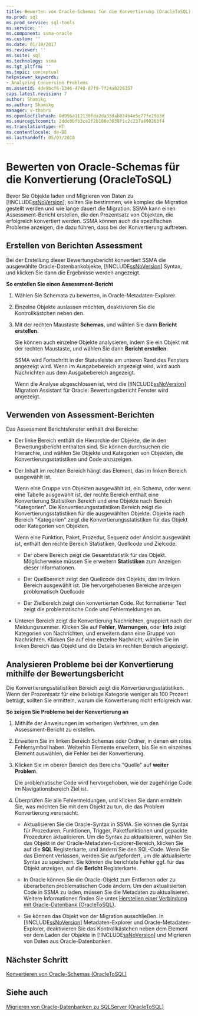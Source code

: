 ```yaml
---
title: Bewerten von Oracle-Schemas für die Konvertierung (OracleToSQL) | Microsoft Docs
ms.prod: sql
ms.prod_service: sql-tools
ms.service: ''
ms.component: ssma-oracle
ms.custom: ''
ms.date: 01/19/2017
ms.reviewer: ''
ms.suite: sql
ms.technology: ssma
ms.tgt_pltfrm: ''
ms.topic: conceptual
helpviewer_keywords:
- Analyzing Conversion Problems
ms.assetid: 4de9bcf6-1346-4740-87f9-7f24a8226357
caps.latest.revision: 7
author: Shamikg
ms.author: Shamikg
manager: v-thobro
ms.openlocfilehash: 0d956a112139fda2da33dab034b4e5e77fe2963d
ms.sourcegitcommit: 2ddc0bfb3ce2f2b160e3638f1c2c237a898263f4
ms.translationtype: HT
ms.contentlocale: de-DE
ms.lasthandoff: 05/03/2018
---
```

# <a name="assessing-oracle-schemas-for-conversion-oracletosql"></a>Bewerten von Oracle-Schemas für die Konvertierung (OracleToSQL)
Bevor Sie Objekte laden und Migrieren von Daten zu [!INCLUDE[ssNoVersion](../../includes/ssnoversion_md.md)], sollten Sie bestimmen, wie komplex die Migration gestellt werden und wie lange dauert die Migration. SSMA kann einen Assessment-Bericht erstellen, die den Prozentsatz von Objekten, die erfolgreich konvertiert werden. SSMA können auch die spezifischen Probleme anzeigen, die dazu führen, dass bei der Konvertierung auftreten.  
  
## <a name="creating-assessment-reports"></a>Erstellen von Berichten Assessment  
Bei der Erstellung dieser Bewertungsbericht konvertiert SSMA die ausgewählte Oracle-Datenbankobjekte, [!INCLUDE[ssNoVersion](../../includes/ssnoversion_md.md)] Syntax, und klicken Sie dann die Ergebnisse werden angezeigt.  
  
**So erstellen Sie einen Assessment-Bericht**  
  
1.  Wählen Sie Schemata zu bewerten, in Oracle-Metadaten-Explorer.  
  
2.  Einzelne Objekte auslassen möchten, deaktivieren Sie die Kontrollkästchen neben den.  
  
3.  Mit der rechten Maustaste **Schemas**, und wählen Sie dann **Bericht erstellen**.  
  
    Sie können auch einzelne Objekte analysieren, indem Sie ein Objekt mit der rechten Maustaste, und wählen Sie dann **Bericht erstellen**.  
  
    SSMA wird Fortschritt in der Statusleiste am unteren Rand des Fensters angezeigt wird. Wenn im Ausgabebereich angezeigt wird, wird auch Nachrichten aus dem Ausgabebereich angezeigt.  
  
    Wenn die Analyse abgeschlossen ist, wird die [!INCLUDE[ssNoVersion](../../includes/ssnoversion_md.md)] Migration Assistant für Oracle: Bewertungsbericht Fenster wird angezeigt.  
  
## <a name="using-assessment-reports"></a>Verwenden von Assessment-Berichten  
Das Assessment Berichtsfenster enthält drei Bereiche:  
  
-   Der linke Bereich enthält die Hierarchie der Objekte, die in den Bewertungsbericht enthalten sind. Sie können durchsuchen die Hierarchie, und wählen Sie Objekte und Kategorien von Objekten, die Konvertierungsstatistiken und Code anzuzeigen.  
  
-   Der Inhalt im rechten Bereich hängt das Element, das im linken Bereich ausgewählt ist.  
  
    Wenn eine Gruppe von Objekten ausgewählt ist, ein Schema, oder wenn eine Tabelle ausgewählt ist, der rechte Bereich enthält eine Konvertierung Statistiken Bereich und eine Objekte nach Bereich "Kategorien". Die Konvertierungsstatistiken Bereich zeigt die Konvertierungsstatistiken für die ausgewählten Objekte. Objekte nach Bereich "Kategorien" zeigt die Konvertierungsstatistiken für das Objekt oder Kategorien von Objekten.  
  
    Wenn eine Funktion, Paket, Prozedur, Sequenz oder Ansicht ausgewählt ist, enthält den rechte Bereich Statistiken, Quellcode und Zielcode.  
  
    -   Der obere Bereich zeigt die Gesamtstatistik für das Objekt. Möglicherweise müssen Sie erweitern **Statistiken** zum Anzeigen dieser Informationen.  
  
    -   Der Quellbereich zeigt den Quellcode des Objekts, das im linken Bereich ausgewählt ist. Die hervorgehobenen Bereiche anzeigen problematisch Quellcode  
  
    -   Der Zielbereich zeigt den konvertierten Code. Rot formatierter Text zeigt die problematische Code und Fehlermeldungen an.  
  
-   Unteren Bereich zeigt die Konvertierung Nachrichten, gruppiert nach der Meldungsnummer. Klicken Sie auf **Fehler**, **Warnungen**, oder **Info** zeigt Kategorien von Nachrichten, und erweitern dann eine Gruppe von Nachrichten. Klicken Sie auf eine einzelne Nachricht, wählen Sie im linken Bereich das Objekt und die Details im rechten Bereich angezeigt.  
  
## <a name="analyzing-conversion-problems-by-using-the-assessment-report"></a>Analysieren Probleme bei der Konvertierung mithilfe der Bewertungsbericht  
Die Konvertierungsstatistiken Bereich zeigt die Konvertierungsstatistiken. Wenn der Prozentsatz für eine beliebige Kategorie weniger als 100 Prozent beträgt, sollten Sie ermitteln, warum die Konvertierung nicht erfolgreich war.  
  
**So zeigen Sie Probleme bei der Konvertierung an**  
  
1.  Mithilfe der Anweisungen im vorherigen Verfahren, um den Assessment-Bericht zu erstellen.  
  
2.  Erweitern Sie im linken Bereich Schemas oder Ordner, in denen ein rotes Fehlersymbol haben. Weiterhin Elemente erweitern, bis Sie ein einzelnes Element auswählen, die Fehler bei der Konvertierung.  
  
3.  Klicken Sie im oberen Bereich des Bereichs "Quelle" auf **weiter Problem**.  
  
    Die problematische Code wird hervorgehoben, wie der zugehörige Code im Navigationsbereich Ziel ist.  
  
4.  Überprüfen Sie alle Fehlermeldungen, und klicken Sie dann ermitteln Sie, was möchten Sie mit dem Objekt zu tun, die das Problem Konvertierung verursacht:  
  
    -   Aktualisieren Sie die Oracle-Syntax in SSMA. Sie können die Syntax für Prozeduren, Funktionen, Trigger, Paketfunktionen und gepackte Prozeduren aktualisieren. Um die Syntax zu aktualisieren, wählen Sie das Objekt in der Oracle-Metadaten-Explorer-Bereich, klicken Sie auf die **SQL** Registerkarte, und ändern Sie den SQL-Code. Wenn Sie das Element verlassen, werden Sie aufgefordert, um die aktualisierte Syntax zu speichern. Sie können die berichtete Fehler ggf. für das Objekt anzeigen, auf die **Bericht** Registerkarte.  
  
    -   In Oracle können Sie die Oracle-Objekt zum Entfernen oder zu überarbeiten problematischen Code ändern. Um den aktualisierten Code in SSMA zu laden, müssen Sie die Metadaten zu aktualisieren. Weitere Informationen finden Sie unter [Herstellen einer Verbindung mit Oracle-Datenbank &#40;OracleToSQL&#41;](../../ssma/oracle/connecting-to-oracle-database-oracletosql.md).  
  
    -   Sie können das Objekt von der Migration ausschließen. In [!INCLUDE[ssNoVersion](../../includes/ssnoversion_md.md)] Metadaten-Explorer und Oracle-Metadaten-Explorer, deaktivieren Sie das Kontrollkästchen neben dem Element vor dem Laden der Objekte in [!INCLUDE[ssNoVersion](../../includes/ssnoversion_md.md)] und Migrieren von Daten aus Oracle-Datenbanken.  
  
## <a name="next-step"></a>Nächster Schritt  
[Konvertieren von Oracle-Schemas &#40;OracleToSQL&#41;](../../ssma/oracle/converting-oracle-schemas-oracletosql.md)  
  
## <a name="see-also"></a>Siehe auch  
[Migrieren von Oracle-Datenbanken zu SQLServer &#40;OracleToSQL&#41;](../../ssma/oracle/migrating-oracle-databases-to-sql-server-oracletosql.md)  
  
